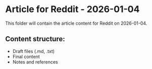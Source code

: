 # Article for Reddit - 2026-01-04

This folder will contain the article content for Reddit on 2026-01-04.

## Content structure:
- Draft files (.md, .txt)
- Final content
- Notes and references
